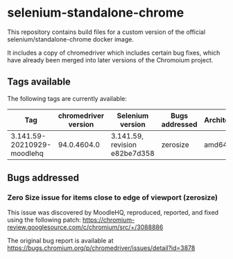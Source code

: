 # selenium-standalone-chrome

This repository contains build files for a custom version of the official selenium/standalone-chrome docker image.

It includes a copy of chromedriver which includes certain bug fixes, which have already been merged into later versions of the Chromoium project.

## Tags available
The following tags are currently available:

| Tag                        | chromedriver version | Selenium version              | Bugs addressed | Architectures |
| -------------------------- | -------------------- | ----------------------------- | -------------- | ------------- |
| 3.141.59-20210929-moodlehq | 94.0.4604.0          | 3.141.59, revision e82be7d358 | zerosize       | amd64         |

## Bugs addressed

### Zero Size issue for items close to edge of viewport (zerosize)
This issue was discovered by MoodleHQ, reproduced, reported, and fixed using the following patch:
https://chromium-review.googlesource.com/c/chromium/src/+/3088886

The original bug report is available at https://bugs.chromium.org/p/chromedriver/issues/detail?id=3878
